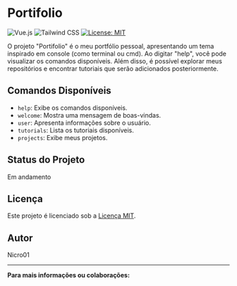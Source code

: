 # Portifolio

![Vue.js](https://img.shields.io/badge/Vue.js-%234FC08D.svg)
![Tailwind CSS](https://img.shields.io/badge/Tailwind%20CSS-%231a202c.svg)
[![License: MIT](https://img.shields.io/badge/License-MIT-yellow.svg)](https://opensource.org/licenses/MIT)

O projeto "Portifolio" é o meu portfólio pessoal, apresentando um tema inspirado em console (como terminal ou cmd). Ao digitar "help", você pode visualizar os comandos disponíveis. Além disso, é possível explorar meus repositórios e encontrar tutoriais que serão adicionados posteriormente.

## Comandos Disponíveis

- `help`: Exibe os comandos disponíveis.
- `welcome`: Mostra uma mensagem de boas-vindas.
- `user`: Apresenta informações sobre o usuário.
- `tutorials`: Lista os tutoriais disponíveis.
- `projects`: Exibe meus projetos.

## Status do Projeto

Em andamento

## Licença

Este projeto é licenciado sob a [Licença MIT](https://opensource.org/licenses/MIT).

## Autor

Nicro01

---

**Para mais informações ou colaborações:**
